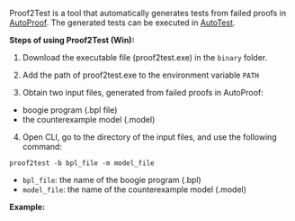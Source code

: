 Proof2Test is a tool that automatically generates tests from failed proofs in [AutoProof](http://autoproof.sit.org).
The generated tests can be executed in [AutoTest](http://se.inf.ethz.ch/research/autotest).


**Steps of using Proof2Test (Win):**

1. Download the executable file (proof2test.exe) in the `binary` folder.

2. Add the path of proof2test.exe to the environment variable `PATH`

3. Obtain two input files, generated from failed proofs in AutoProof:
- boogie program (.bpl file) 
- the counterexample model  (.model)

4. Open CLI, go to the directory of the input files, and use the following command: 

`proof2test -b bpl_file -m model_file`

- `bpl_file`: the name of the boogie program (.bpl)
- `model_file`: the name of the counterexample model  (.model) 

**Example:**



